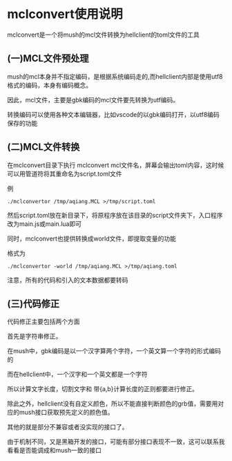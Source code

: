 # mclconvert使用说明
mclconvert是一个将mush的mcl文件转换为hellclient的toml文件的工具

## (一)MCL文件预处理

mush的mcl本身并不指定编码，是根据系统编码走的,而hellclient内部是使用utf8格式的编码，本身有编码概念。

因此，mcl文件，主要是gbk编码的mcl文件要先转换为utf编码。

转换编码可以使用各种文本编辑器，比如vscode的以gbk编码打开，以utf8编码保存的功能


## (二)MCL文件转换

在mclconvert目录下执行 mclconvert mcl文件名，屏幕会输出toml内容，这时候可以用管道符将其重命名为script.toml文件

例

```
./mclconvertor /tmp/aqiang.MCL >/tmp/script.toml
```

然后script.toml放在新目录下，将原程序放在该目录的script文件夹下，入口程序改为main.js或main.lua即可

同时，mclconvert也提供转换成world文件，即提取变量的功能

格式为

```
./mclconvertor -world /tmp/aqiang.MCL >/tmp/aqiang.toml
```

注意，所有的代码和引入的文本数据都要转码

## (三)代码修正

代码修正主要包括两个方面

首先是字符串修正。

在mush中，gbk编码是以一个汉字算两个字符，一个英文算一个字符的形式编码的

而在hellclient中，一个汉字和一个英文都是一个字符

所以计算文字长度，切割文字和 带{a,b}计算长度的正则都要进行修正。

除此之外，hellclient没有自定义颜色，所以不能直接判断颜色的grb值，需要用对应的mush接口获取预先定义的颜色值。

其他的就是部分不兼容或者没实现的接口了。

由于机制不同，又是黑箱开发的接口，可能有部分接口表现不一致，这可以联系我看看是否能调成和mush一致的接口
